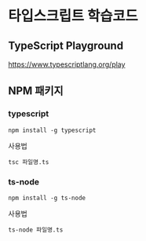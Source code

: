 # 타입스크립트 학습코드

## TypeScript Playground

https://www.typescriptlang.org/play

## NPM 패키지

### typescript

```
npm install -g typescript
```

사용법

```
tsc 파일명.ts
```

### ts-node

```
npm install -g ts-node
```

사용법

```
ts-node 파일명.ts
```
